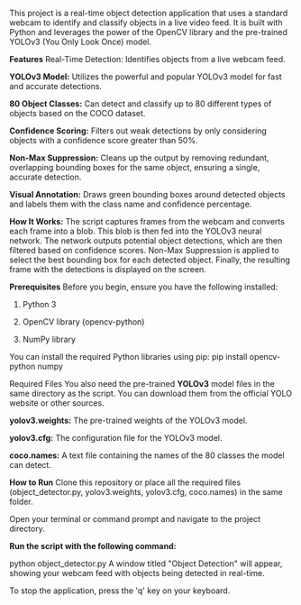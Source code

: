 This project is a real-time object detection application that uses a standard webcam to identify and classify objects in a live video feed. It is built with Python and leverages the power of the OpenCV library and the pre-trained YOLOv3 (You Only Look Once) model.

**Features**
Real-Time Detection: Identifies objects from a live webcam feed.

**YOLOv3 Model:** Utilizes the powerful and popular YOLOv3 model for fast and accurate detections.

**80 Object Classes:** Can detect and classify up to 80 different types of objects based on the COCO dataset.

**Confidence Scoring:** Filters out weak detections by only considering objects with a confidence score greater than 50%.

**Non-Max Suppression:** Cleans up the output by removing redundant, overlapping bounding boxes for the same object, ensuring a single, accurate detection.

**Visual Annotation:** Draws green bounding boxes around detected objects and labels them with the class name and confidence percentage.

**How It Works:**
The script captures frames from the webcam and converts each frame into a blob. This blob is then fed into the YOLOv3 neural network. The network outputs potential object detections, which are then filtered based on confidence scores. Non-Max Suppression is applied to select the best bounding box for each detected object. Finally, the resulting frame with the detections is displayed on the screen.

**Prerequisites**
Before you begin, ensure you have the following installed:

1. Python 3

2. OpenCV library (opencv-python)

3. NumPy library

You can install the required Python libraries using pip:
pip install opencv-python numpy

Required Files
You also need the pre-trained **YOLOv3** model files in the same directory as the script. You can download them from the official YOLO website or other sources.

**yolov3.weights:** The pre-trained weights of the YOLOv3 model.

**yolov3.cfg:** The configuration file for the YOLOv3 model.

**coco.names:** A text file containing the names of the 80 classes the model can detect.

**How to Run**
Clone this repository or place all the required files (object_detector.py, yolov3.weights, yolov3.cfg, coco.names) in the same folder.

Open your terminal or command prompt and navigate to the project directory.

**Run the script with the following command:**

python object_detector.py
A window titled "Object Detection" will appear, showing your webcam feed with objects being detected in real-time.

To stop the application, press the 'q' key on your keyboard.
